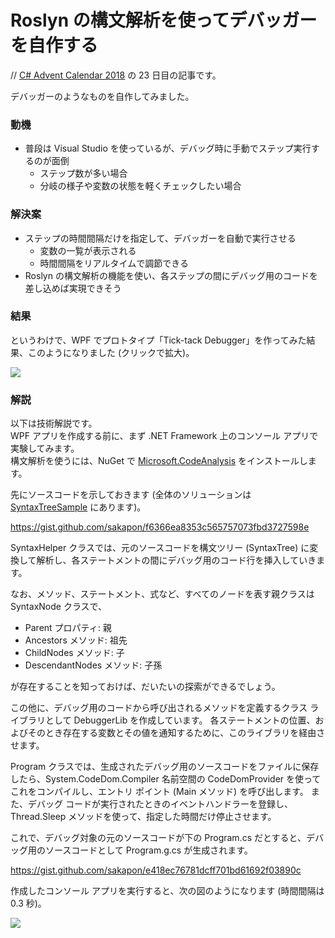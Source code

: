 # Roslyn の構文解析を使ってデバッガーを自作する
// [C# Advent Calendar 2018](https://qiita.com/advent-calendar/2018/c-sharp) の 23 日目の記事です。

デバッガーのようなものを自作してみました。

### 動機
- 普段は Visual Studio を使っているが、デバッグ時に手動でステップ実行するのが面倒
  - ステップ数が多い場合
  - 分岐の様子や変数の状態を軽くチェックしたい場合

### 解決案
- ステップの時間間隔だけを指定して、デバッガーを自動で実行させる
  - 変数の一覧が表示される
  - 時間間隔をリアルタイムで調節できる
- Roslyn の構文解析の機能を使い、各ステップの間にデバッグ用のコードを差し込めば実現できそう

### 結果
というわけで、WPF でプロトタイプ「Tick-tack Debugger」を作ってみた結果、このようになりました (クリックで拡大)。

![](https://github.com/sakapon/Samples-2018/blob/master/Images/SyntaxTreeSample/TickTackDebugger.gif)

### 解説
以下は技術解説です。  
WPF アプリを作成する前に、まず .NET Framework 上のコンソール アプリで実験してみます。  
構文解析を使うには、NuGet で [Microsoft.CodeAnalysis](https://www.nuget.org/packages/Microsoft.CodeAnalysis) をインストールします。

先にソースコードを示しておきます (全体のソリューションは [SyntaxTreeSample](https://github.com/sakapon/Samples-2018/tree/master/SyntaxTreeSample) にあります)。

https://gist.github.com/sakapon/f6366ea8353c565757073fbd3727598e

SyntaxHelper クラスでは、元のソースコードを構文ツリー (SyntaxTree) に変換して解析し、各ステートメントの間にデバッグ用のコード行を挿入していきます。

なお、メソッド、ステートメント、式など、すべてのノードを表す親クラスは SyntaxNode クラスで、
- Parent プロパティ: 親
- Ancestors メソッド: 祖先
- ChildNodes メソッド: 子
- DescendantNodes メソッド: 子孫

が存在することを知っておけば、だいたいの探索ができるでしょう。

この他に、デバッグ用のコードから呼び出されるメソッドを定義するクラス ライブラリとして DebuggerLib を作成しています。
各ステートメントの位置、およびそのとき存在する変数とその値を通知するために、このライブラリを経由させます。

Program クラスでは、生成されたデバッグ用のソースコードをファイルに保存したら、System.CodeDom.Compiler 名前空間の CodeDomProvider を使ってこれをコンパイルし、エントリ ポイント (Main メソッド) を呼び出します。
また、デバッグ コードが実行されたときのイベントハンドラーを登録し、Thread.Sleep メソッドを使って、指定した時間だけ停止させます。

これで、デバッグ対象の元のソースコードが下の Program.cs だとすると、デバッグ用のソースコードとして Program.g.cs が生成されます。

https://gist.github.com/sakapon/e418ec76781dcff701bd61692f03890c

作成したコンソール アプリを実行すると、次の図のようになります (時間間隔は 0.3 秒)。

![](https://github.com/sakapon/Samples-2018/blob/master/Images/SyntaxTreeSample/DebuggerConsole.gif)
